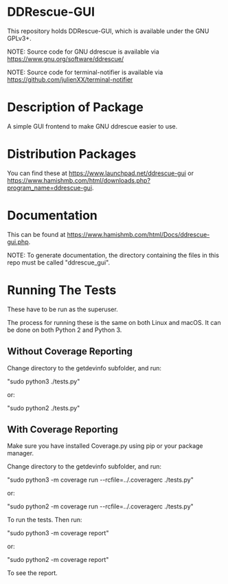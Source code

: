# DDRescue-GUI

This repository holds DDRescue-GUI, which is available under the GNU GPLv3+.

NOTE: Source code for GNU ddrescue is available via https://www.gnu.org/software/ddrescue/

NOTE: Source code for terminal-notifier is available via https://github.com/julienXX/terminal-notifier

Description of Package
======================
A simple GUI frontend to make GNU ddrescue easier to use.

Distribution Packages
=====================

You can find these at https://www.launchpad.net/ddrescue-gui or https://www.hamishmb.com/html/downloads.php?program_name=ddrescue-gui.

Documentation
=============
This can be found at https://www.hamishmb.com/html/Docs/ddrescue-gui.php.

NOTE: To generate documentation, the directory containing the files in this repo must be called "ddrescue_gui".

Running The Tests
=================

These have to be run as the superuser.

The process for running these is the same on both Linux and macOS. It can be done on both Python 2 and Python 3.

Without Coverage Reporting
--------------------------
Change directory to the getdevinfo subfolder, and run:

"sudo python3 ./tests.py"

or:

"sudo python2 ./tests.py"

With Coverage Reporting
-----------------------
Make sure you have installed Coverage.py using pip or your package manager.

Change directory to the getdevinfo subfolder, and run:

"sudo python3 -m coverage run --rcfile=../.coveragerc ./tests.py"

or:

"sudo python2 -m coverage run --rcfile=../.coveragerc ./tests.py"

To run the tests. Then run:

"sudo python3 -m coverage report"

or:

"sudo python2 -m coverage report"

To see the report.
